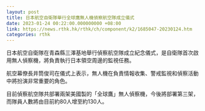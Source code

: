 ```yaml
---
layout: post
title: 日本航空自衛隊舉行全球鷹無人機偵察航空隊成立儀式
date: 2023-01-24 00:22:00.000000000 +08:00
link: https://news.rthk.hk/rthk/ch/component/k2/1685047-20230124.htm
categories: rthk
---
```


日本航空自衛隊在青森縣三澤基地舉行偵察航空隊成立紀念儀式，是自衛隊首次啟用無人偵察機，將負責執行日本領空周邊的監視任務。

航空幕僚長井筒俊司在儀式上表示，無人機在負責情報收集、警戒監視和偵察活動中將扮演非常重要的角色。

目前偵察航空隊共部署兩架美國製的「全球鷹」無人偵察機，今後將部署第三架，而隊員人數將由目前約80人增至約130人。
